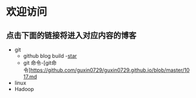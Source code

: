 ﻿# 欢迎访问
## 点击下面的链接将进入对应内容的博客
- git
	- github blog build
 	-[star](https://github.com/guxin0729/guxin0729.github.io/blob/master/He.md)
	- git 命令-[git命令]https://github.com/guxin0729/guxin0729.github.io/blob/master/1017.md
- linux
- Hadoop	
